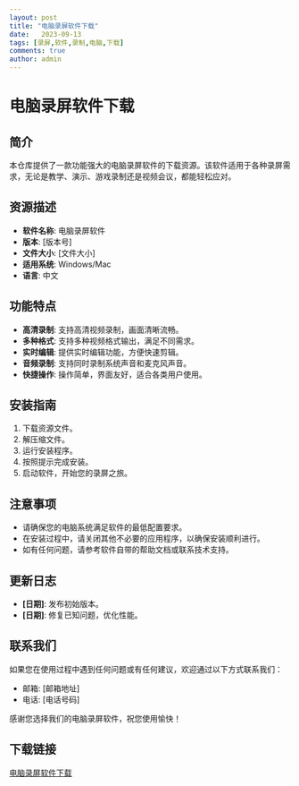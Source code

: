 ```yaml
---
layout: post
title: "电脑录屏软件下载"
date:   2023-09-13
tags: [录屏,软件,录制,电脑,下载]
comments: true
author: admin
---
```

# 电脑录屏软件下载

## 简介
本仓库提供了一款功能强大的电脑录屏软件的下载资源。该软件适用于各种录屏需求，无论是教学、演示、游戏录制还是视频会议，都能轻松应对。

## 资源描述
- **软件名称**: 电脑录屏软件
- **版本**: [版本号]
- **文件大小**: [文件大小]
- **适用系统**: Windows/Mac
- **语言**: 中文

## 功能特点
- **高清录制**: 支持高清视频录制，画面清晰流畅。
- **多种格式**: 支持多种视频格式输出，满足不同需求。
- **实时编辑**: 提供实时编辑功能，方便快速剪辑。
- **音频录制**: 支持同时录制系统声音和麦克风声音。
- **快捷操作**: 操作简单，界面友好，适合各类用户使用。

## 安装指南
1. 下载资源文件。
2. 解压缩文件。
3. 运行安装程序。
4. 按照提示完成安装。
5. 启动软件，开始您的录屏之旅。

## 注意事项
- 请确保您的电脑系统满足软件的最低配置要求。
- 在安装过程中，请关闭其他不必要的应用程序，以确保安装顺利进行。
- 如有任何问题，请参考软件自带的帮助文档或联系技术支持。

## 更新日志
- **[日期]**: 发布初始版本。
- **[日期]**: 修复已知问题，优化性能。

## 联系我们
如果您在使用过程中遇到任何问题或有任何建议，欢迎通过以下方式联系我们：
- 邮箱: [邮箱地址]
- 电话: [电话号码]

感谢您选择我们的电脑录屏软件，祝您使用愉快！

## 下载链接

[电脑录屏软件下载](https://pan.quark.cn/s/9711988b0f84)